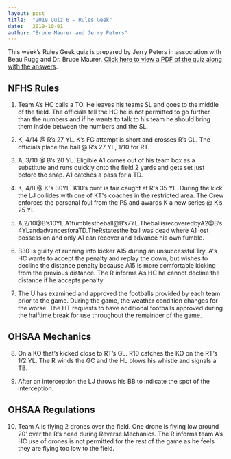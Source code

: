 ```yaml
---
layout: post
title:  "2019 Quiz 6 - Rules Geek"
date:   2019-10-01
author: "Bruce Maurer and Jerry Peters"
---
```


This week’s Rules Geek quiz is prepared by Jerry Peters in association with Beau Rugg
and Dr. Bruce Maurer. [Click here to view a PDF of the quiz along with the
answers](https://storage.googleapis.com/ohsaa-websites/quizzes/2019/2019-quiz-6.pdf).

<!--more-->

## NFHS Rules

1. Team A’s HC calls a TO. He leaves his teams SL and goes to the middle of the
   field. The officials tell the HC he is not permitted to go further than the
numbers and if he wants to talk to his team he should bring them inside between
the numbers and the SL.

2. K, 4/14 @ R’s 27 YL. K’s FG attempt is short and crosses R’s GL. The
   officials place the ball @ R’s 27 YL, 1/10 for RT.

3. A, 3/10 @ B’s 20 YL. Eligible A1 comes out of his team box as a substitute
   and runs quickly onto the field 2 yards and gets set just before the snap. A1
catches a pass for a TD.

4. K, 4/8 @ K's 30YL. K10’s punt is fair caught at R's 35 YL. During the kick
   the LJ collides with one of KT's coaches in the restricted area. The Crew
enforces the personal foul from the PS and awards K a new series @ K’s 25 YL

5. A,2/10@B’s10YL.A1fumblestheball@B’s7YL.TheballisrecoveredbyA2@B‘s4YLandadvancesforaTD.TheRstatesthe ball was dead where A1 lost possession and only A1 can recover and advance his
own fumble.

6. B30 is guilty of running into kicker A15 during an unsuccessful Try. A's HC
   wants to accept the penalty and replay the down, but wishes to decline the
distance penalty because A15 is more comfortable kicking from the previous
distance. The R informs A’s HC he cannot decline the distance if he accepts
penalty.

7. The U has examined and approved the footballs provided by each team prior to
   the game. During the game, the weather condition changes for the worse. The
HT requests to have additional footballs approved during the halftime break for
use throughout the remainder of the game.

## OHSAA Mechanics

8. On a KO that’s kicked close to RT’s GL. R10 catches the KO on the RT’s 1/2
   YL. The R winds the GC and the HL blows his whistle and signals a TB.

9. After an interception the LJ throws his BB to indicate the spot of the
   interception.

## OHSAA Regulations

10. Team A is flying 2 drones over the field. One drone is flying low around 20’
    over the R’s head during Reverse Mechanics. The R informs team A’s HC use of
drones is not permitted for the rest of the game as he feels they are flying too
low to the field.


